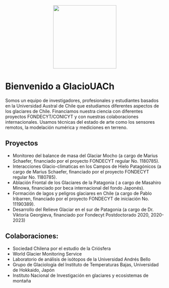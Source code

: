 <div id="header" align="center">
  <img src="https://docenciaonline.uach.cl/wp-content/uploads/2022/07/nature.png" width="200"/>
</div>

# Bienvenido a GlacioUACh

Somos un equipo de investigadores, profesionales y estudiantes basados en la Universidad Austral de Chile que estudiamos diferentes aspectos de los glaciares de Chile. Financiamos nuestra ciencia con diferentes proyectos FONDECYT/CONICYT y con nuestras colaboraciones internacionales. Usamos técnicas del estado de arte como los sensores remotos, la modelación numérica y mediciones en terreno.

## Proyectos
- Monitoreo del balance de masa del Glaciar Mocho (a cargo de Marius Schaefer, financiado por el proyecto FONDECYT regular No. 1180785).
- Interacciones Glacio-climaticas en los Campos de Hielo Patagónicos (a cargo de Marius Schaefer, financiado por el proyecto FONDECYT regular No. 1180785).
- Ablación Frontal de los Glaciares de la Patagonia ( a cargo de Masahiro Minowa, financiado por beca internacional del fondo Japonés).
- Formación de lagos y peligros glaciares en Chile (a cargo de Pablo Iribarren, financiado por el proyecto FONDECYT de iniciación No. 11190389).
- Desarrollo del Relieve Glaciar en el sur de Patagonia (a cargo de Dr. Viktoria Georgieva, financiado por Fondecyt Postdoctorado 2020, 2020-2023)

## Colaboraciones:
- Sociedad Chilena por el estudio de la Criósfera
- World Glacier Monitoring Service
- Laboratorio de análisis de isótopos de la Universidad Andrés Bello
- Grupo de Glaciología del Instituto de Temperaturas Bajas, Universidad de Hokkaido, Japón
- Instituto Nacional de Investigación en glaciares y ecosistemas de montaña
